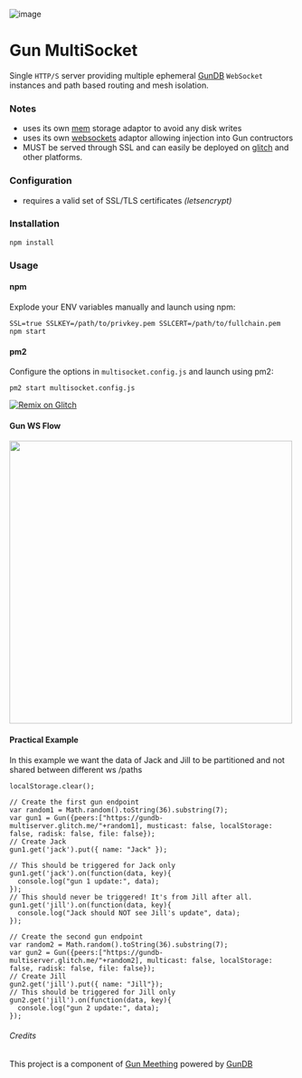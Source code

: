 ![image](https://user-images.githubusercontent.com/1423657/80729669-deab7800-8b08-11ea-88a5-13cdbcaee38c.png)

# Gun MultiSocket
Single `HTTP/S` server providing multiple ephemeral [GunDB](https://gun.eco) `WebSocket` instances and path based routing and mesh isolation.

### Notes
* uses its own [mem](https://github.com/meething/gundb-multisocket/blob/master/mem.js) storage adaptor to avoid any disk writes
* uses its own [websockets](https://github.com/meething/gundb-multisocket/blob/master/gun-ws.js) adaptor allowing injection into Gun contructors
* MUST be served through SSL and can easily be deployed on [glitch](https://glitch.com/~gundb-multiserver) and other platforms.

### Configuration
* requires a valid set of SSL/TLS certificates _(letsencrypt)_

### Installation
```
npm install
```

### Usage
#### npm
Explode your ENV variables manually and launch using npm:
```
SSL=true SSLKEY=/path/to/privkey.pem SSLCERT=/path/to/fullchain.pem npm start
```
#### pm2
Configure the options in `multisocket.config.js` and launch using pm2:
```
pm2 start multisocket.config.js
```

[![Remix on Glitch](https://cdn.glitch.com/2703baf2-b643-4da7-ab91-7ee2a2d00b5b%2Fremix-button.svg)](https://glitch.com/edit/#!/import/github/https://github.com/meething/gundb-multisocket/gundb-multisocket)

#### Gun WS Flow

<img src="https://user-images.githubusercontent.com/1423657/79556065-d4b55e00-80a0-11ea-8a6a-b85aa0c90cf0.png" width=500/>

#### Practical Example
In this example we want the data of Jack and Jill to be partitioned and not shared between different ws /paths
```
localStorage.clear();

// Create the first gun endpoint
var random1 = Math.random().toString(36).substring(7);
var gun1 = Gun({peers:["https://gundb-multiserver.glitch.me/"+random1], musticast: false, localStorage: false, radisk: false, file: false});
// Create Jack
gun1.get('jack').put({ name: "Jack" });

// This should be triggered for Jack only
gun1.get('jack').on(function(data, key){
  console.log("gun 1 update:", data);
});
// This should never be triggered! It's from Jill after all.
gun1.get('jill').on(function(data, key){
  console.log("Jack should NOT see Jill's update", data);
});

// Create the second gun endpoint
var random2 = Math.random().toString(36).substring(7);
var gun2 = Gun({peers:["https://gundb-multiserver.glitch.me/"+random2], multicast: false, localStorage: false, radisk: false, file: false});
// Create Jill
gun2.get('jill').put({ name: "Jill"});
// This should be triggered for Jill only
gun2.get('jill').on(function(data, key){
  console.log("gun 2 update:", data);
});
```

###### Credits
This project is a component of [Gun Meething](https://github.com/meething/webrtc-gun) powered by [GunDB](https://gun.eco)


